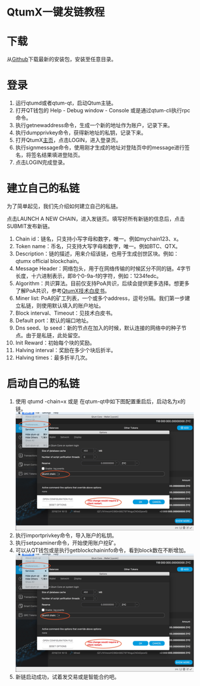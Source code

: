 # QtumX一键发链教程

# 下载
从[Github](https://github.com/qtumproject/qtum-enterprise/releases)下载最新的安装包，安装至任意目录。

# 登录
1. 运行qtumd或者qtum-qt，启动Qtum主链。
2. 打开QT钱包的 Help - Debug window - Console 或是通过qtum-cli执行rpc命令。
3. 执行getnewaddress命令，生成一个新的地址作为账户，记录下来。
4. 执行dumpprivkey命令，获得新地址的私钥，记录下来。
5. 打开QtumX[主页](https://qtumx.net/)，点击LOGIN，进入登录页。
6. 执行signmessage命令，使用刚才生成的地址对登陆页中的message进行签名，将签名结果填进登陆页。
7. 点击LOGIN完成登录。

# 建立自己的私链
为了简单起见，我们先介绍如何建立自己的私链。

点击LAUNCH A NEW CHAIN，进入发链页。填写好所有新链的信息后，点击SUBMIT发布新链。
1. Chain id：链名，只支持小写字母和数字，唯一。例如mychain123、x。
2. Token name：币名，只支持大写字母和数字，唯一。例如BTC、QTX。
3. Description：链的描述，用来介绍该链，也用于生成创世区块。例如：qtumx official blockchain。
4. Message Header：网络包头，用于在网络传输的时候区分不同的链。4字节长度，十六进制表示，即8个0-9a-f的字符，例如：1234fedc。
5. Algorithm：共识算法。目前仅支持PoA共识，后续会提供更多选择。想更多了解PoA共识，参考[QtumX技术白皮书](https://docs.qtum.org/zh/Technical-White-Paper-for-QtumX/)。
6. Miner list: PoA的矿工列表，一个或多个address，逗号分隔。我们第一步建立私链，则使用默认填入的账户地址。
7. Block interval、Timeout：见技术白皮书。
8. Default port：默认的端口地址。
9. Dns seed、Ip seed：新的节点在加入的时候，默认连接的网络中的种子节点。由于是私链，此处留空。
10. Init Reward：初始每个块的奖励。
11. Halving interval：奖励在多少个块后折半。
12. Halving times：最多折半几次。

# 启动自己的私链
1. 使用 qtumd -chain=x 或是 在qtum-qt中如下图配置重启后，启动名为x的链。
![image](1.jpg)
2. 执行importprivkey命令，导入账户的私钥。
3. 执行setpoaminer命令，开始使用账户挖矿。
4. 可以从QT钱包或是执行getblockchaininfo命令，看到block数在不断增加。
![image](1.jpg)
5. 新链启动成功，试着发交易或是智能合约吧。
